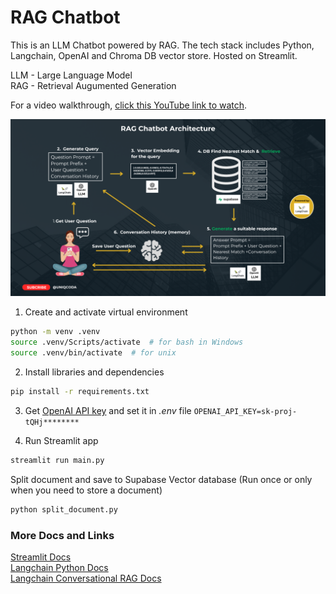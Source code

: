 # RAG Chatbot

This is an LLM Chatbot powered by RAG. The tech stack includes Python, Langchain, OpenAI and Chroma DB vector store. Hosted on Streamlit.

LLM - Large Language Model  
RAG - Retrieval Augumented Generation  

For a video walkthrough, [click this YouTube link to watch](https://youtube.com/playlist?list=PL4gEDuKXcNsMyegMNyhjVi-mqf0hvoIWu&si=hSJnQGZ4ubcXebwl).

![image info](./images/thumbnail.png)


1. Create and activate virtual environment
```bash
python -m venv .venv
source .venv/Scripts/activate  # for bash in Windows
source .venv/bin/activate  # for unix
```

2. Install libraries and dependencies
```bash
pip install -r requirements.txt
```

3. Get [OpenAI API key](https://platform.openai.com/account/api-keys)
and set it in _.env_ file
``OPENAI_API_KEY=sk-proj-tQHj********``

4. Run Streamlit app
```bash
streamlit run main.py
```

Split document and save to Supabase Vector database (Run once or only when you need to store a document)
```bash
python split_document.py
```

### More Docs and Links
[Streamlit Docs](https://docs.streamlit.io/get-started)  
[Langchain Python Docs](https://python.langchain.com/v0.2/docs/introduction/)  
[Langchain Conversational RAG Docs](https://python.langchain.com/v0.2/docs/tutorials/qa_chat_history/)  

